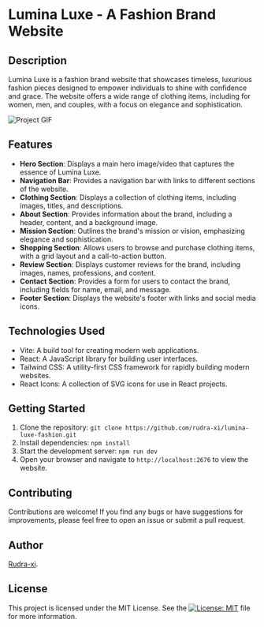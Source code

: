 # Lumina Luxe - A Fashion Brand Website

## Description

Lumina Luxe is a fashion brand website that showcases timeless, luxurious fashion pieces designed to empower individuals to shine with confidence and grace. The website offers a wide range of clothing items, including for women, men, and couples, with a focus on elegance and sophistication.

![Project GIF](./Lumina-Luxe.gif)

## Features

- **Hero Section**: Displays a main hero image/video that captures the essence of Lumina Luxe.
- **Navigation Bar**: Provides a navigation bar with links to different sections of the website.
- **Clothing Section**: Displays a collection of clothing items, including images, titles, and descriptions.
- **About Section**: Provides information about the brand, including a header, content, and a background image.
- **Mission Section**: Outlines the brand's mission or vision, emphasizing elegance and sophistication.
- **Shopping Section**: Allows users to browse and purchase clothing items, with a grid layout and a call-to-action button.
- **Review Section**: Displays customer reviews for the brand, including images, names, professions, and content.
- **Contact Section**: Provides a form for users to contact the brand, including fields for name, email, and message.
- **Footer Section**: Displays the website's footer with links and social media icons.

## Technologies Used

- Vite: A build tool for creating modern web applications.
- React: A JavaScript library for building user interfaces.
- Tailwind CSS: A utility-first CSS framework for rapidly building modern websites.
- React Icons: A collection of SVG icons for use in React projects.

## Getting Started

1. Clone the repository: `git clone https://github.com/rudra-xi/lumina-luxe-fashion.git`
2. Install dependencies: `npm install`
3. Start the development server: `npm run dev`
4. Open your browser and navigate to `http://localhost:2676` to view the website.

## Contributing

Contributions are welcome! If you find any bugs or have suggestions for improvements, please feel free to open an issue or submit a pull request.

## Author

[Rudra-xi](https://github.com/rudra-xi).

## License

This project is licensed under the MIT License. See the [![License: MIT](https://img.shields.io/badge/License-MIT-purple.svg)](/LICENSE) file for more information.
